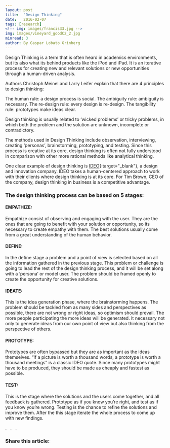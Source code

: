 ```yaml
---
layout: post
title:  "Design Thinking"
date:   2016-02-07
tags: [research]
<!-- img: images/francis33.jpg -->
img: images/vineyard_goodC2_2.jpg
minread: 3
author: By Gaspar Lobato Grinberg
---
```


Design Thinking is a term that is often heard in academics environments, but its also what its behind products like the iPod and iPad. It is an iterative process for creating new and relevant solutions or new opportunities through a human-driven analysis. 

Authors Christoph Meinel and Larry Leifer explain that there are 4 principles to design thinking:

The human rule: a design process is social.
The ambiguity rule: ambiguity is necessary.
The re-design rule: every design is re-design.
The tangibility rule: prototypes make ideas clear.

Design thinking is usually related to ‘wicked problems’ or tricky problems, in which both the problem and the solution are unknown, incomplete or contradictory.

The methods used in Design Thinking include observation, interviewing, creating ‘personas’, brainstorming, prototyping, and testing. Since this process is creative at its core, design thinking is often not fully understood in comparison with other more rational methods like analytical thinking. 

One clear example of design thinking is [IDEO](https://www.ideo.com/){:target="_blank"}, a design and innovation company. IDEO takes a human-centered approach to work with their clients where design thinking is at its core. For Tim Brown, CEO of the company, design thinking in business is a competitive advantage. 

### The design thinking process can be based on 5 stages:

#### EMPATHIZE:

Empathize consist of observing and engaging with the user. They are the ones that are going to benefit with your solution or opportunity, so its necessary to create empathy with them. The best solutions usually come from a great understanding of the human behavior.

#### DEFINE:

In the define stage a problem and a point of view is selected based on all the information gathered in the previous stage. This problem or challenge is going to lead the rest of the design thinking process, and it will be set along with a ‘persona’ or model user. The problem should be framed openly to create the opportunity for creative solutions.

#### IDEATE:

This is the idea generation phase, where the brainstorming happens. The problem should be tackled from as many sides and perspectives as possible, there are not wrong or right ideas, so optimism should prevail. The more people participating the more ideas will be generated. It necessary not only to generate ideas from our own point of view but also thinking from the perspective of others. 

#### PROTOTYPE:

Prototypes are often bypassed but they are as important as the ideas themselves. “If a picture is worth a thousand words, a prototype is worth a thousand meetings” is a classic IDEO quote. Since many prototypes might have to be produced, they should be made as cheaply and fastest as possible.

#### TEST:

This is the stage where the solutions and the users come together, and all feedback is gathered.  Prototype as if you know you’re right, and test as if you know you’re wrong. Testing is the chance to refine the solutions and improve them. After the this stage iterate the whole process to come up with new findings.

<div class="divider">.&nbsp;&nbsp;&nbsp;.&nbsp;&nbsp;&nbsp;.</div>

<h3>Share this article:</h3>
<div class="addthis_inline_share_toolbox"></div>
<br>